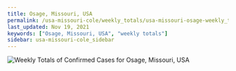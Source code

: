 ```yaml
---
title: Osage, Missouri, USA
permalink: /usa-missouri-cole/weekly_totals/usa-missouri-osage-weekly_totals.html
last_updated: Nov 19, 2021
keywords: ["Osage, Missouri, USA", "weekly totals"]
sidebar: usa-missouri-cole_sidebar
---
```


![Weekly Totals of Confirmed Cases for Osage, Missouri, USA](/covid_tracker/images/graphs/usa-missouri-osage-weekly_totals_graph.png)
